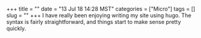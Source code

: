 +++
title = ""
date = "13 Jul 18 14:28 MST"
categories = ["Micro"]
tags = []
slug = ""
+++
I have really been enjoying writing my site using hugo. The syntax is fairly straightforward, and things start to make sense pretty quickly.

